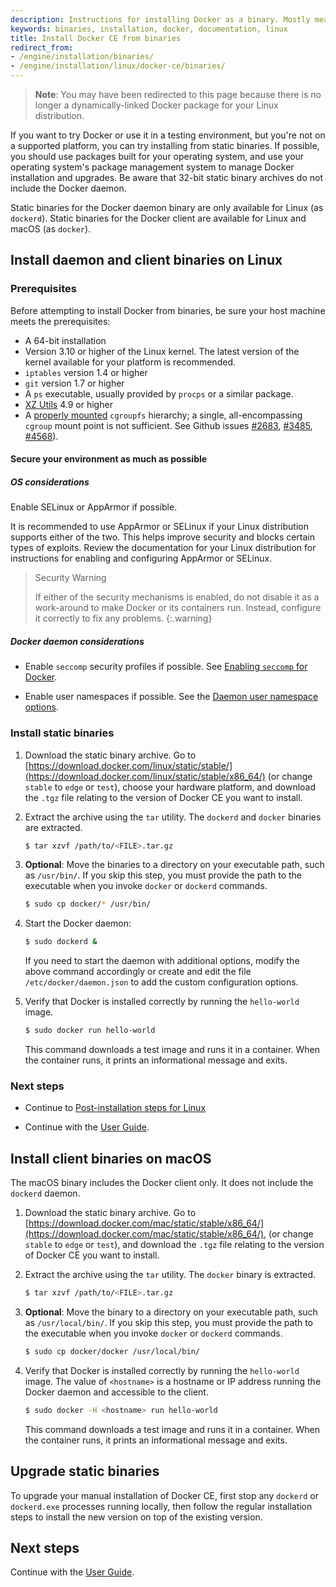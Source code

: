```yaml
---
description: Instructions for installing Docker as a binary. Mostly meant for hackers who want to try out Docker on a variety of environments.
keywords: binaries, installation, docker, documentation, linux
title: Install Docker CE from binaries
redirect_from:
- /engine/installation/binaries/
- /engine/installation/linux/docker-ce/binaries/
---
```


> **Note**: You may have been redirected to this page because there is no longer
> a dynamically-linked Docker package for your Linux distribution.

If you want to try Docker or use it in a testing environment, but you're not on
a supported platform, you can try installing from static binaries. If possible,
you should use packages built for your operating system, and use your operating
system's package management system to manage Docker installation and upgrades.
Be aware that 32-bit static binary archives do not include the Docker daemon.

Static binaries for the Docker daemon binary are only available for Linux (as
`dockerd`). Static binaries for the Docker client are available for Linux and macOS (as `docker`).

## Install daemon and client binaries on Linux

### Prerequisites

Before attempting to install Docker from binaries, be sure your host machine
meets the prerequisites:

- A 64-bit installation
- Version 3.10 or higher of the Linux kernel. The latest version of the kernel
  available for your platform is recommended.
- `iptables` version 1.4 or higher
- `git` version 1.7 or higher
- A `ps` executable, usually provided by `procps` or a similar package.
- [XZ Utils](http://tukaani.org/xz/) 4.9 or higher
- A [properly mounted](
  https://github.com/tianon/cgroupfs-mount/blob/master/cgroupfs-mount)
  `cgroupfs` hierarchy; a single, all-encompassing `cgroup` mount
  point is not sufficient. See Github issues
  [#2683](https://github.com/moby/moby/issues/2683),
  [#3485](https://github.com/moby/moby/issues/3485),
  [#4568](https://github.com/moby/moby/issues/4568)).

#### Secure your environment as much as possible

##### OS considerations

Enable SELinux or AppArmor if possible.

It is recommended to use AppArmor or SELinux if your Linux distribution supports
either of the two. This helps improve security and blocks certain
types of exploits. Review the documentation for your Linux distribution for
instructions for enabling and configuring AppArmor or SELinux.

> Security Warning
>
> If either of the security mechanisms is enabled, do not disable it as a
> work-around to make Docker or its containers run. Instead, configure it
> correctly to fix any problems.
{:.warning}

##### Docker daemon considerations

- Enable `seccomp` security profiles if possible. See
  [Enabling `seccomp` for Docker](/engine/security/seccomp.md).

- Enable user namespaces if possible. See the
  [Daemon user namespace options](/engine/reference/commandline/dockerd.md#daemon-user-namespace-options).

### Install static binaries

1.  Download the static binary archive. Go to
    [https://download.docker.com/linux/static/stable/](https://download.docker.com/linux/static/stable/x86_64/)
    (or change `stable` to `edge` or `test`),
    choose your hardware platform, and download the `.tgz` file relating to the
    version of Docker CE you want to install.

2.  Extract the archive using the `tar` utility. The `dockerd` and `docker`
    binaries are extracted.

    ```bash
    $ tar xzvf /path/to/<FILE>.tar.gz
    ```

3.  **Optional**: Move the binaries to a directory on your executable path, such
    as `/usr/bin/`. If you skip this step, you must provide the path to the
    executable when you invoke `docker` or `dockerd` commands.

    ```bash
    $ sudo cp docker/* /usr/bin/
    ```

4.  Start the Docker daemon:

    ```bash
    $ sudo dockerd &
    ```

    If you need to start the daemon with additional options, modify the above
    command accordingly or create and edit the file `/etc/docker/daemon.json`
    to add the custom configuration options.

5.  Verify that Docker is installed correctly by running the `hello-world`
    image.

    ```bash
    $ sudo docker run hello-world
    ```

    This command downloads a test image and runs it in a container. When the
    container runs, it prints an informational message and exits.

### Next steps

- Continue to [Post-installation steps for Linux](/install/linux/linux-postinstall.md)

- Continue with the [User Guide](/engine/userguide/index.md).

## Install client binaries on macOS

The macOS binary includes the Docker client only. It does not include the
`dockerd` daemon.

1.  Download the static binary archive. Go to
    [https://download.docker.com/mac/static/stable/x86_64/](https://download.docker.com/mac/static/stable/x86_64/),
    (or change `stable` to `edge` or `test`),
    and download the `.tgz` file relating to the version of Docker CE you want
    to install.

2.  Extract the archive using the `tar` utility. The `docker` binary is
    extracted.

    ```bash
    $ tar xzvf /path/to/<FILE>.tar.gz
    ```

3.  **Optional**: Move the binary to a directory on your executable path, such
    as `/usr/local/bin/`. If you skip this step, you must provide the path to the
    executable when you invoke `docker` or `dockerd` commands.

    ```bash
    $ sudo cp docker/docker /usr/local/bin/
    ```

4.  Verify that Docker is installed correctly by running the `hello-world`
    image. The value of `<hostname>` is a hostname or IP address running the
    Docker daemon and accessible to the client.

    ```bash
    $ sudo docker -H <hostname> run hello-world
    ```

    This command downloads a test image and runs it in a container. When the
    container runs, it prints an informational message and exits.

## Upgrade static binaries

To upgrade your manual installation of Docker CE, first stop any
`dockerd` or `dockerd.exe`  processes running locally, then follow the
regular installation steps to install the new version on top of the existing
version.

## Next steps

Continue with the [User Guide](/engine/userguide/index.md).
